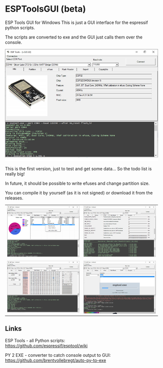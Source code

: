 # ESPToolsGUI (beta)
 ESP Tools GUI for Windows
 This is just a GUI interface for the espressif python scripts.
 
 The scripts are converted to exe and the GUI just calls them over the console.
 
 ![Info](docs/screen_info.jpg)
 
This is the first version, just to test and get some data... So the todo list is really big!

In future, it should be possible to write efuses and change partition size.

You can compile it by yourself (as it is not signed) or download it from the releases.

|   |   |
|--------|--------|
| ![Partitions](docs/screen_partition.jpg) |  ![eFuses](docs/screen_fuse.jpg) |
| ![Partitions](docs/screen_flash.jpg) |  ![eFuses](docs/screen_expert.jpg) |

## Links
ESP Tools - all Python scripts:  
https://github.com/espressif/esptool/wiki

PY 2 EXE - converter to catch console output to GUI:  
https://github.com/brentvollebregt/auto-py-to-exe

